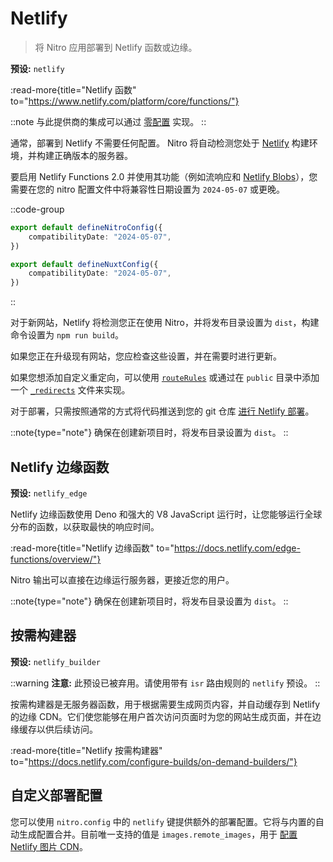 # Netlify

> 将 Nitro 应用部署到 Netlify 函数或边缘。

**预设:** `netlify`

:read-more{title="Netlify 函数" to="https://www.netlify.com/platform/core/functions/"}

::note
与此提供商的集成可以通过 [零配置](/deploy/#zero-config-providers) 实现。
::

通常，部署到 Netlify 不需要任何配置。
Nitro 将自动检测您处于 [Netlify](https://www.netlify.com) 构建环境，并构建正确版本的服务器。

要启用 Netlify Functions 2.0 并使用其功能（例如流响应和 [Netlify Blobs](https://docs.netlify.com/blobs/overview/)），您需要在您的 nitro 配置文件中将兼容性日期设置为 `2024-05-07` 或更晚。

::code-group

```ts [nitro.config.ts]
export default defineNitroConfig({
    compatibilityDate: "2024-05-07",
})
```

```ts [nuxt.config.ts]
export default defineNuxtConfig({
    compatibilityDate: "2024-05-07",
})
```

::

对于新网站，Netlify 将检测您正在使用 Nitro，并将发布目录设置为 `dist`，构建命令设置为 `npm run build`。

如果您正在升级现有网站，您应检查这些设置，并在需要时进行更新。

如果您想添加自定义重定向，可以使用 [`routeRules`](/config#routerules) 或通过在 `public` 目录中添加一个 [`_redirects`](https://docs.netlify.com/routing/redirects/#syntax-for-the-redirects-file) 文件来实现。

对于部署，只需按照通常的方式将代码推送到您的 git 仓库 [进行 Netlify 部署](https://docs.netlify.com/configure-builds/get-started/)。

::note{type="note"}
确保在创建新项目时，将发布目录设置为 `dist`。
::

## Netlify 边缘函数

**预设:** `netlify_edge`

Netlify 边缘函数使用 Deno 和强大的 V8 JavaScript 运行时，让您能够运行全球分布的函数，以获取最快的响应时间。

:read-more{title="Netlify 边缘函数" to="https://docs.netlify.com/edge-functions/overview/"}

Nitro 输出可以直接在边缘运行服务器，更接近您的用户。

::note{type="note"}
确保在创建新项目时，将发布目录设置为 `dist`。
::

## 按需构建器

**预设:** `netlify_builder`

::warning
**注意:** 此预设已被弃用。请使用带有 `isr` 路由规则的 `netlify` 预设。
::

按需构建器是无服务器函数，用于根据需要生成网页内容，并自动缓存到 Netlify 的边缘 CDN。它们使您能够在用户首次访问页面时为您的网站生成页面，并在边缘缓存以供后续访问。

:read-more{title="Netlify 按需构建器" to="https://docs.netlify.com/configure-builds/on-demand-builders/"}

## 自定义部署配置

您可以使用 `nitro.config` 中的 `netlify` 键提供额外的部署配置。它将与内置的自动生成配置合并。目前唯一支持的值是 `images.remote_images`，用于 [配置 Netlify 图片 CDN](https://docs.netlify.com/image-cdn/create-integration/)。
